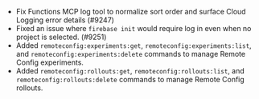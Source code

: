 - Fix Functions MCP log tool to normalize sort order and surface Cloud Logging error details (#9247)
- Fixed an issue where `firebase init` would require log in even when no project is selected. (#9251)
- Added `remoteconfig:experiments:get`, `remoteconfig:experiments:list`, and `remoteconfig:experiments:delete` commands to manage Remote Config experiments.
- Added `remoteconfig:rollouts:get`, `remoteconfig:rollouts:list`, and `remoteconfig:rollouts:delete` commands to manage Remote Config rollouts.
